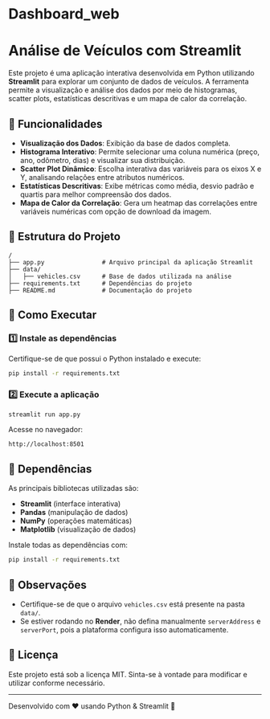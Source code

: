 # Dashboard_web
 # Análise de Veículos com Streamlit

Este projeto é uma aplicação interativa desenvolvida em Python utilizando **Streamlit** para explorar um conjunto de dados de veículos. A ferramenta permite a visualização e análise dos dados por meio de histogramas, scatter plots, estatísticas descritivas e um mapa de calor da correlação.

## 📌 Funcionalidades
- **Visualização dos Dados**: Exibição da base de dados completa.
- **Histograma Interativo**: Permite selecionar uma coluna numérica (preço, ano, odômetro, dias) e visualizar sua distribuição.
- **Scatter Plot Dinâmico**: Escolha interativa das variáveis para os eixos X e Y, analisando relações entre atributos numéricos.
- **Estatísticas Descritivas**: Exibe métricas como média, desvio padrão e quartis para melhor compreensão dos dados.
- **Mapa de Calor da Correlação**: Gera um heatmap das correlações entre variáveis numéricas com opção de download da imagem.

## 📂 Estrutura do Projeto
```
/
├── app.py                # Arquivo principal da aplicação Streamlit
├── data/
│   ├── vehicles.csv      # Base de dados utilizada na análise
├── requirements.txt      # Dependências do projeto
├── README.md             # Documentação do projeto
```

## 🚀 Como Executar
### 1️⃣ Instale as dependências
Certifique-se de que possui o Python instalado e execute:
```bash
pip install -r requirements.txt
```

### 2️⃣ Execute a aplicação
```bash
streamlit run app.py
```

Acesse no navegador:
```
http://localhost:8501
```

## 🔧 Dependências
As principais bibliotecas utilizadas são:
- **Streamlit** (interface interativa)
- **Pandas** (manipulação de dados)
- **NumPy** (operações matemáticas)
- **Matplotlib** (visualização de dados)

Instale todas as dependências com:
```bash
pip install -r requirements.txt
```

## 📌 Observações
- Certifique-se de que o arquivo `vehicles.csv` está presente na pasta `data/`.
- Se estiver rodando no **Render**, não defina manualmente `serverAddress` e `serverPort`, pois a plataforma configura isso automaticamente.

## 📄 Licença
Este projeto está sob a licença MIT. Sinta-se à vontade para modificar e utilizar conforme necessário.

---
Desenvolvido com ❤️ usando Python & Streamlit 🚀

